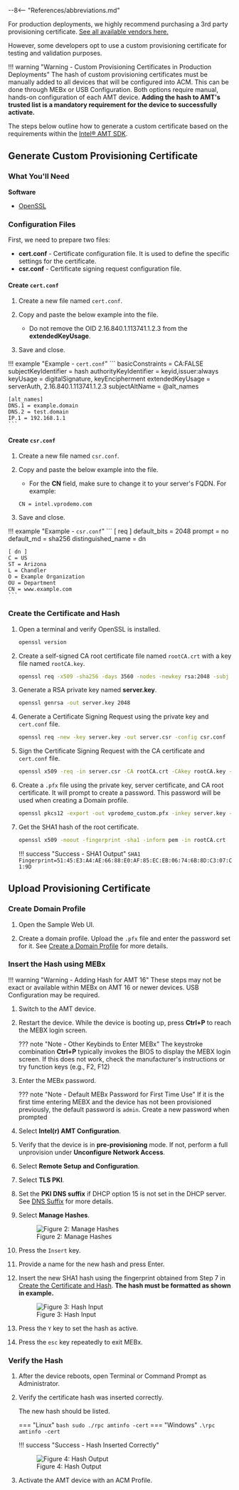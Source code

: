 --8<-- "References/abbreviations.md"

For production deployments, we highly recommend purchasing a 3rd party provisioning certificate. [See all available vendors here.](./remoteProvisioning.md#purchase) 

However, some developers opt to use a custom provisioning certificate for testing and validation purposes.

!!! warning "Warning - Custom Provisioning Certificates in Production Deployments"
    The hash of custom provisioning certificates must be manually added to all devices that will be configured into ACM. This can be done through MEBx or USB Configuration. Both options require manual, hands-on configuration of each AMT device. **Adding the hash to AMT's trusted list is a mandatory requirement for the device to successfully activate.**
    
The steps below outline how to generate a custom certificate based on the requirements within the [Intel® AMT SDK](https://software.intel.com/sites/manageability/AMT_Implementation_and_Reference_Guide/WordDocuments/acquiringanintelvprocertificate.htm).

## Generate Custom Provisioning Certificate 

### What You'll Need

**Software** 

- [OpenSSL](https://www.openssl.org/)

### Configuration Files

First, we need to prepare two files:

- **cert.conf** - Certificate configuration file. It is used to define the specific settings for the certificate.
- **csr.conf** - Certificate signing request configuration file. 

#### Create `cert.conf`

1. Create a new file named `cert.conf`.

2. Copy and paste the below example into the file.

    - Do not remove the OID 2.16.840.1.113741.1.2.3 from the **extendedKeyUsage**. 

3. Save and close.

!!! example "Example - `cert.conf`"
    ```
    basicConstraints = CA:FALSE
    subjectKeyIdentifier = hash
    authorityKeyIdentifier = keyid,issuer:always
    keyUsage = digitalSignature, keyEncipherment
    extendedKeyUsage = serverAuth, 2.16.840.1.113741.1.2.3 
    subjectAltName = @alt_names
    
    [alt_names]
    DNS.1 = example.domain
    DNS.2 = test.domain
    IP.1 = 192.168.1.1
    ```

#### Create `csr.conf`

1. Create a new file named `csr.conf`.

2. Copy and paste the below example into the file.

    - For the **CN** field, make sure to change it to your server's FQDN. For example: 
    
    ```
    CN = intel.vprodemo.com
    ```

3. Save and close.

!!! example "Example - `csr.conf`"
    ```
    [ req ]
    default_bits = 2048
    prompt = no
    default_md = sha256
    distinguished_name = dn

    [ dn ]
    C = US
    ST = Arizona
    L = Chandler 
    O = Example Organization
    OU = Department
    CN = www.example.com 
    ```
### Create the Certificate and Hash 

1. Open a terminal and verify OpenSSL is installed.

    ``` bash
    openssl version
    ```

2. Create a self-signed CA root certificate file named `rootCA.crt` with a key file named `rootCA.key`.

    ``` bash
    openssl req -x509 -sha256 -days 3560 -nodes -newkey rsa:2048 -subj "//SKIP=skip/CN=CA Custom Root Certificate/C=US/ST=Arizona/L=Chandler" -keyout rootCA.key -out rootCA.crt
    ```

3. Generate a RSA private key named **server.key**.

    ``` bash
    openssl genrsa -out server.key 2048
    ```

4. Generate a Certificate Signing Request using the private key and `cert.conf` file.

    ``` bash
    openssl req -new -key server.key -out server.csr -config csr.conf
    ```

5. Sign the Certificate Signing Request with the CA certificate and `cert.conf` file.

    ``` bash
    openssl x509 -req -in server.csr -CA rootCA.crt -CAkey rootCA.key -CAcreateserial -out server.crt -days 3650 -sha256 -extfile cert.conf
    ```

6. Create a `.pfx` file using the private key, server certificate, and CA root certificate. It will prompt to create a password. This password will be used when creating a Domain profile.

    ``` bash
    openssl pkcs12 -export -out vprodemo_custom.pfx -inkey server.key -in server.crt -certfile rootCA.crt
    ```

7. Get the SHA1 hash of the root certificate. 

    ``` bash
    openssl x509 -noout -fingerprint -sha1 -inform pem -in rootCA.crt
    ```

    !!! success "Success - SHA1 Output"
        ```
        SHA1 Fingerprint=51:45:E3:A4:AE:66:88:E0:AF:85:EC:EB:06:74:6B:8D:C3:07:C1:9D
        ```
        

## Upload Provisioning Certificate

### Create Domain Profile

1. Open the Sample Web UI.

2. Create a domain profile. Upload the `.pfx` file and enter the password set for it. See [Create a Domain Profile](../../GetStarted/createProfileACM.md#create-a-domain-profile) for more details. 

### Insert the Hash using MEBx

!!! warning "Warning - Adding Hash for AMT 16"
    These steps may not be exact or available within MEBx on AMT 16 or newer devices. USB Configuration may be required. 

1. Switch to the AMT device.

2. Restart the device. While the device is booting up, press **Ctrl+P** to reach the MEBX login screen.

    ??? note "Note - Other Keybinds to Enter MEBx"
        The keystroke combination **Ctrl+P** typically invokes the BIOS to display the MEBX login screen. If this does not work, check the manufacturer's instructions or try function keys (e.g., F2, F12)

3. Enter the MEBx password.

    ??? note "Note - Default MEBx Password for First Time Use"
        If it is the first time entering MEBX and the device has not been provisioned previously, the default password is `admin`. Create a new password when prompted

4. Select **Intel(r) AMT Configuration**.

5. Verify that the device is in **pre-provisioning** mode. If not, perform a full unprovision under **Unconfigure Network Access**.

6. Select **Remote Setup and Configuration**.

7. Select **TLS PKI**.

8. Set the **PKI DNS suffix** if DHCP option 15 is not set in the DHCP server. See [DNS Suffix](../../GetStarted/createProfileACM.md#dns-suffix) for more details.

9. Select **Manage Hashes**.
    
    <figure class="figure-image">
    <img src="..\..\..\assets\images\Manage_Hashes.jpg" alt="Figure 2: Manage Hashes">
    <figcaption>Figure 2: Manage Hashes</figcaption>
    </figure>

10. Press the `Insert` key.

11. Provide a name for the new hash and press Enter.

12. Insert the new SHA1 hash using the fingerprint obtained from Step 7 in [Create the Certificate and Hash](#create-the-certificate-and-hash). **The hash must be formatted as shown in example.**

    <figure class="figure-image">
    <img src="..\..\..\assets\images\MEBXHASH.jpg" alt="Figure 3: Hash Input">
    <figcaption>Figure 3: Hash Input</figcaption>
    </figure>

13. Press the `Y` key to set the hash as active.

14. Press the `esc` key repeatedly to exit MEBx.

### Verify the Hash

1. After the device reboots, open Terminal or Command Prompt as Administrator.

2. Verify the certificate hash was inserted correctly.

    The new hash should be listed.

    === "Linux"
        ``` bash
        sudo ./rpc amtinfo -cert
        ```
    === "Windows"
        ```
        .\rpc amtinfo -cert
        ```

    !!! success "Success - Hash Inserted Correctly"
        <figure class="figure-image">
        <img src="..\..\..\assets\images\HASH_OUTPUT.png" alt="Figure 4: Hash Output">
        <figcaption>Figure 4: Hash Output</figcaption>
        </figure>

3. Activate the AMT device with an ACM Profile.

<br><br>